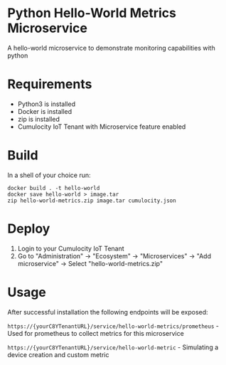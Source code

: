 # Python Hello-World Metrics Microservice
A hello-world microservice to demonstrate monitoring capabilities with python

# Requirements

* Python3 is installed
* Docker is installed
* zip is installed
* Cumulocity IoT Tenant with Microservice feature enabled

# Build

In a shell of your choice run:

```console
docker build . -t hello-world
docker save hello-world > image.tar
zip hello-world-metrics.zip image.tar cumulocity.json
```

# Deploy

1. Login to your Cumulocity IoT Tenant
2. Go to "Administration" -> "Ecosystem" -> "Microservices" -> "Add microservice" -> Select "hello-world-metrics.zip"

# Usage
After successful installation the following endpoints will be exposed:

`https://{yourC8YTenantURL}/service/hello-world-metrics/prometheus` - Used for prometheus to collect metrics for this microservice

`https://{yourC8YTenantURL}/service/hello-world-metric` - Simulating a device creation and custom metric
